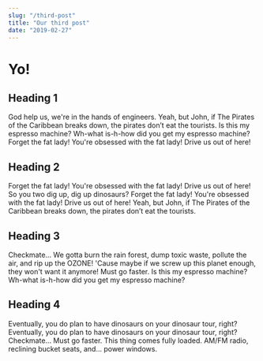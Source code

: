 ```yaml
---
slug: "/third-post"
title: "Our third post"
date: "2019-02-27"
---
```


# Yo!

## Heading 1

God help us, we're in the hands of engineers. Yeah, but John, if The Pirates of the Caribbean breaks down, the pirates don’t eat the tourists. Is this my espresso machine? Wh-what is-h-how did you get my espresso machine? Forget the fat lady! You're obsessed with the fat lady! Drive us out of here!

## Heading 2

Forget the fat lady! You're obsessed with the fat lady! Drive us out of here! So you two dig up, dig up dinosaurs? Forget the fat lady! You're obsessed with the fat lady! Drive us out of here! Yeah, but John, if The Pirates of the Caribbean breaks down, the pirates don’t eat the tourists.

## Heading 3

Checkmate... We gotta burn the rain forest, dump toxic waste, pollute the air, and rip up the OZONE! 'Cause maybe if we screw up this planet enough, they won't want it anymore! Must go faster. Is this my espresso machine? Wh-what is-h-how did you get my espresso machine?

## Heading 4

Eventually, you do plan to have dinosaurs on your dinosaur tour, right? Eventually, you do plan to have dinosaurs on your dinosaur tour, right? Checkmate... Must go faster. This thing comes fully loaded. AM/FM radio, reclining bucket seats, and... power windows.